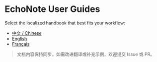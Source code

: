 # EchoNote User Guides

Select the localized handbook that best fits your workflow:

- [中文 / Chinese](USER_GUIDE.zh-CN.md)
- [English](USER_GUIDE.en.md)
- [Français](USER_GUIDE.fr.md)

> 文档内容保持同步，如需改进翻译或补充示例，欢迎提交 Issue 或 PR。

